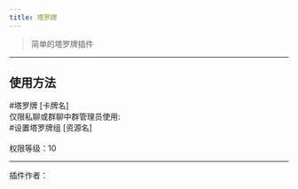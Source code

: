 ```yaml
---
title: 塔罗牌
---
```


> 简单的塔罗牌插件

---
## 使用方法
\#塔罗牌 [卡牌名]<br/>
仅限私聊或群聊中群管理员使用:<br/>
\#设置塔罗牌组 [资源名]<br/><br/>
权限等级：10

---
插件作者：